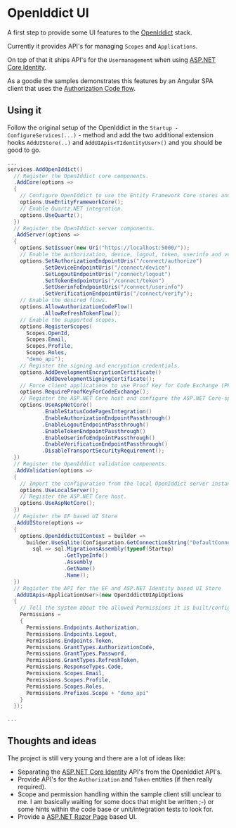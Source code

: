 # OpenIddict UI

A first step to provide some UI features to the [OpenIddict](https://github.com/openiddict/openiddict-core) stack. 

Currently it provides API's for managing `Scopes` and `Applications`.

On top of that it ships API's for the `Usermanagement` when using [ASP.NET Core Identity](https://docs.microsoft.com/en-us/aspnet/core/security/authentication/identity?view=aspnetcore-5.0&tabs=visual-studio).

As a goodie the samples demonstrates this features by an Angular SPA client that uses the [Authorization Code flow](https://openid.net/specs/openid-connect-core-1_0.html#CodeFlowAuth).


## Using it

Follow the original setup of the OpenIddict in the `Startup - ConfigureServices(...)` - method and add the two additional extension hooks `AddUIStore(..)` and `AddUIApis<TIdentityUser>()` and you should be good to go.

```csharp
...
services.AddOpenIddict()
  // Register the OpenIddict core components.
  .AddCore(options =>
  {
    // Configure OpenIddict to use the Entity Framework Core stores and models.
    options.UseEntityFrameworkCore();
    // Enable Quartz.NET integration.
    options.UseQuartz();
  })
  // Register the OpenIddict server components.
  .AddServer(options =>
  {
    options.SetIssuer(new Uri("https://localhost:5000/"));
    // Enable the authorization, device, logout, token, userinfo and verification endpoints.
    options.SetAuthorizationEndpointUris("/connect/authorize")
           .SetDeviceEndpointUris("/connect/device")
           .SetLogoutEndpointUris("/connect/logout")
           .SetTokenEndpointUris("/connect/token")
           .SetUserinfoEndpointUris("/connect/userinfo")
           .SetVerificationEndpointUris("/connect/verify");
    // Enable the desired flows.
    options.AllowAuthorizationCodeFlow()
           .AllowRefreshTokenFlow();
    // Enable the supported scopes.
    options.RegisterScopes(
      Scopes.OpenId,
      Scopes.Email,
      Scopes.Profile,
      Scopes.Roles,
      "demo_api");
    // Register the signing and encryption credentials.
    options.AddDevelopmentEncryptionCertificate()
           .AddDevelopmentSigningCertificate();
    // Force client applications to use Proof Key for Code Exchange (PKCE).
    options.RequireProofKeyForCodeExchange();
    // Register the ASP.NET Core host and configure the ASP.NET Core-specific options.
    options.UseAspNetCore()
           .EnableStatusCodePagesIntegration()
           .EnableAuthorizationEndpointPassthrough()
           .EnableLogoutEndpointPassthrough()
           .EnableTokenEndpointPassthrough()
           .EnableUserinfoEndpointPassthrough()
           .EnableVerificationEndpointPassthrough()
           .DisableTransportSecurityRequirement();
  })
  // Register the OpenIddict validation components.
  .AddValidation(options =>
  {
    // Import the configuration from the local OpenIddict server instance.
    options.UseLocalServer();
    // Register the ASP.NET Core host.
    options.UseAspNetCore();
  })
  // Register the EF based UI Store
  .AddUIStore(options =>
  {
    options.OpenIddictUIContext = builder =>
      builder.UseSqlite(Configuration.GetConnectionString("DefaultConnection"),
        sql => sql.MigrationsAssembly(typeof(Startup)
                  .GetTypeInfo()
                  .Assembly
                  .GetName()
                  .Name));
  })
  // Register the API for the EF and ASP.NET Identity based UI Store
  .AddUIApis<ApplicationUser>(new OpenIddictUIApiOptions
  {
    // Tell the system about the allowed Permissions it is built/configured for.
    Permissions =
    {
      Permissions.Endpoints.Authorization,
      Permissions.Endpoints.Logout,
      Permissions.Endpoints.Token,
      Permissions.GrantTypes.AuthorizationCode,
      Permissions.GrantTypes.Password,
      Permissions.GrantTypes.RefreshToken,
      Permissions.ResponseTypes.Code,
      Permissions.Scopes.Email,
      Permissions.Scopes.Profile,
      Permissions.Scopes.Roles,
      Permissions.Prefixes.Scope + "demo_api"
    }
  });
  
...
```

## Thoughts and ideas

The project is still very young and there are a lot of ideas like:
- Separating the [ASP.NET Core Identity](https://docs.microsoft.com/en-us/aspnet/core/security/authentication/identity?view=aspnetcore-5.0&tabs=visual-studio) API's from the OpenIddict API's.
- Provide API's for the `Authorization` and `Token` entities (if then really required).
- Scope and permission handling within the sample client still unclear to me. I am basically waiting for some docs that might be written ;-) or some hints within the code base or unit/integration tests to look for.
- Provide a [ASP.NET Razor Page](https://docs.microsoft.com/en-us/aspnet/core/razor-pages/?view=aspnetcore-5.0&tabs=visual-studio) based UI.
